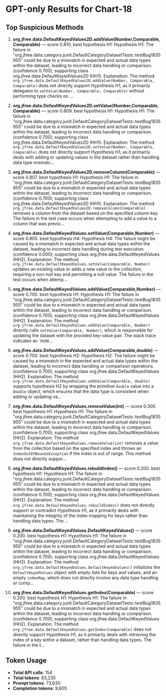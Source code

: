 # GPT-only Results for Chart-18

## Top Suspicious Methods

1. **org.jfree.data.DefaultKeyedValues2D.addValue(Number,Comparable,Comparable)** — score 0.810. best hypothesis H1: Hypothesis H1: The failure in "org.jfree.data.category.junit.DefaultCategoryDatasetTests::testBug1835955" could be due to a mismatch in expected and actual data types within the dataset, leading to incorrect data handling or comparison. (confidence 0.700); supporting class org.jfree.data.DefaultKeyedValues2D (HH1).
    Explanation: The method `org.jfree.data.DefaultKeyedValues2D.addValue(Number, Comparable, Comparable)` does not directly support Hypothesis H1, as it primarily delegates to `setValue(Number, Comparable, Comparable)` without performing type checks on ...

2. **org.jfree.data.DefaultKeyedValues2D.setValue(Number,Comparable,Comparable)** — score 0.809. best hypothesis H1: Hypothesis H1: The failure in "org.jfree.data.category.junit.DefaultCategoryDatasetTests::testBug1835955" could be due to a mismatch in expected and actual data types within the dataset, leading to incorrect data handling or comparison. (confidence 0.700); supporting class org.jfree.data.DefaultKeyedValues2D (HH1).
    Explanation: The method `org.jfree.data.DefaultKeyedValues2D.setValue(Number, Comparable, Comparable)` does not directly support Hypothesis H1, as it primarily deals with adding or updating values in the dataset rather than handling data type mismatc...

3. **org.jfree.data.DefaultKeyedValues2D.removeColumn(Comparable)** — score 0.807. best hypothesis H1: Hypothesis H1: The failure in "org.jfree.data.category.junit.DefaultCategoryDatasetTests::testBug1835955" could be due to a mismatch in expected and actual data types within the dataset, leading to incorrect data handling or comparison. (confidence 0.700); supporting class org.jfree.data.DefaultKeyedValues2D (HH1).
    Explanation: The method `org.jfree.data.DefaultKeyedValues2D.removeColumn(Comparable)` removes a column from the dataset based on the specified column key. The failure in the test case occurs when attempting to add a value to a column that was previo...

4. **org.jfree.data.DefaultKeyedValues.setValue(Comparable,Number)** — score 0.805. best hypothesis H4: Hypothesis H4: The failure might be caused by a mismatch in expected and actual data types within the dataset, leading to incorrect data handling during test execution. (confidence 0.000); supporting class org.jfree.data.DefaultKeyedValues (HH2).
    Explanation: The method `org.jfree.data.DefaultKeyedValues.setValue(Comparable, Number)` updates an existing value or adds a new value to the collection, requiring a non-null key and permitting a null value. The failure in the test occurs when attemp...

5. **org.jfree.data.DefaultKeyedValues.addValue(Comparable,Number)** — score 0.700. best hypothesis H1: Hypothesis H1: The failure in "org.jfree.data.category.junit.DefaultCategoryDatasetTests::testBug1835955" could be due to a mismatch in expected and actual data types within the dataset, leading to incorrect data handling or comparison. (confidence 0.700); supporting class org.jfree.data.DefaultKeyedValues (HH2).
    Explanation: The method `org.jfree.data.DefaultKeyedValues.addValue(Comparable, Number)` directly calls `setValue(Comparable, Number)`, which is responsible for updating the dataset with the provided key-value pair. The stack trace indicates an `Inde...

6. **org.jfree.data.DefaultKeyedValues.addValue(Comparable,double)** — score 0.700. best hypothesis H2: Hypothesis H2: The failure might be caused by a mismatch in the expected and actual data types within the dataset, leading to incorrect data handling or comparison operations. (confidence 0.700); supporting class org.jfree.data.DefaultKeyedValues (HH2).
    Explanation: The method `org.jfree.data.DefaultKeyedValues.addValue(Comparable, double)` supports hypothesis H2 by wrapping the primitive `double` value into a `Double` object, which ensures that the data type is consistent when adding or updating va...

7. **org.jfree.data.DefaultKeyedValues.removeValue(int)** — score 0.300. best hypothesis H1: Hypothesis H1: The failure in "org.jfree.data.category.junit.DefaultCategoryDatasetTests::testBug1835955" could be due to a mismatch in expected and actual data types within the dataset, leading to incorrect data handling or comparison. (confidence 0.700); supporting class org.jfree.data.DefaultKeyedValues (HH2).
    Explanation: The method `org.jfree.data.DefaultKeyedValues.removeValue(int)` removes a value from the collection based on the specified index and throws an `IndexOutOfBoundsException` if the index is out of range. This method does not directly suppor...

8. **org.jfree.data.DefaultKeyedValues.rebuildIndex()** — score 0.200. best hypothesis H1: Hypothesis H1: The failure in "org.jfree.data.category.junit.DefaultCategoryDatasetTests::testBug1835955" could be due to a mismatch in expected and actual data types within the dataset, leading to incorrect data handling or comparison. (confidence 0.700); supporting class org.jfree.data.DefaultKeyedValues (HH2).
    Explanation: The method `org.jfree.data.DefaultKeyedValues.rebuildIndex()` does not directly support or contradict Hypothesis H1, as it primarily deals with maintaining the integrity of the index mapping for keys rather than handling data types. The ...

9. **org.jfree.data.DefaultKeyedValues.DefaultKeyedValues()** — score 0.200. best hypothesis H1: Hypothesis H1: The failure in "org.jfree.data.category.junit.DefaultCategoryDatasetTests::testBug1835955" could be due to a mismatch in expected and actual data types within the dataset, leading to incorrect data handling or comparison. (confidence 0.700); supporting class org.jfree.data.DefaultKeyedValues (HH2).
    Explanation: The method `org.jfree.data.DefaultKeyedValues.DefaultKeyedValues()` initializes the `DefaultKeyedValues` object with empty lists for keys and values, and an empty `indexMap`, which does not directly involve any data type handling or comp...

10. **org.jfree.data.DefaultKeyedValues.getIndex(Comparable)** — score 0.200. best hypothesis H1: Hypothesis H1: The failure in "org.jfree.data.category.junit.DefaultCategoryDatasetTests::testBug1835955" could be due to a mismatch in expected and actual data types within the dataset, leading to incorrect data handling or comparison. (confidence 0.700); supporting class org.jfree.data.DefaultKeyedValues (HH2).
    Explanation: The method `org.jfree.data.DefaultKeyedValues.getIndex(Comparable)` does not directly support Hypothesis H1, as it primarily deals with retrieving the index of a key within a dataset, rather than handling data types. The failure in the t...


## Token Usage

- **Total API calls**: 154
- **Total tokens**: 83,235
- **Prompt tokens**: 73,630
- **Completion tokens**: 9,605
